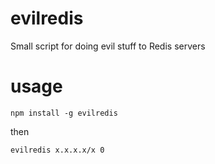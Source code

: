 evilredis
=========
Small script for doing evil stuff to Redis servers

# usage
```
npm install -g evilredis
```
then
```
evilredis x.x.x.x/x 0
```
